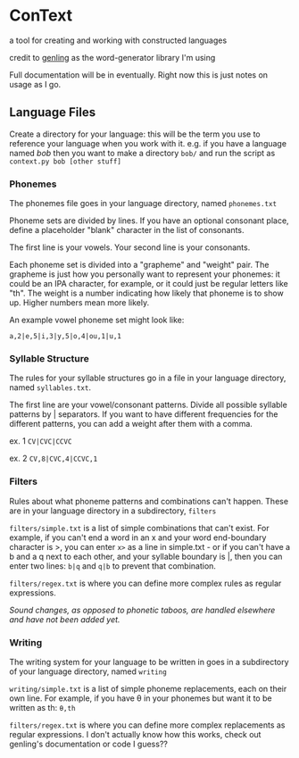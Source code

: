 # ConText
a tool for creating and working with constructed languages

credit to [genling](https://github.com/2sh/genling) as the word-generator library I'm using

Full documentation will be in eventually. Right now this is just notes on usage as I go.

## Language Files
Create a directory for your language: this will be the term you use to reference your language when you work with it. e.g. if you have a language named *bob* then you want to make a directory `bob/` and run the script as `context.py bob [other stuff]`

### Phonemes
The phonemes file goes in your language directory, named `phonemes.txt`

Phoneme sets are divided by lines. If you have an optional consonant place, define a placeholder "blank" character in the list of consonants.

The first line is your vowels. Your second line is your consonants.

Each phoneme set is divided into a "grapheme" and "weight" pair. The grapheme is just how you personally want to represent your phonemes: it could be an IPA character, for example, or it could just be regular letters like "th". The weight is a number indicating how likely that phoneme is to show up. Higher numbers mean more likely.

An example vowel phoneme set might look like:

`a,2|e,5|i,3|y,5|o,4|ou,1|u,1`

### Syllable Structure
The rules for your syllable structures go in a file in your language directory, named `syllables.txt`.

The first line are your vowel/consonant patterns. Divide all possible syllable patterns by | separators. If you want to have different frequencies for the different patterns, you can add a weight after them with a comma.

ex. 1
`CV|CVC|CCVC`

ex. 2
`CV,8|CVC,4|CCVC,1`

### Filters
Rules about what phoneme patterns and combinations can't happen. These are in your language directory in a subdirectory, `filters`

`filters/simple.txt` is a list of simple combinations that can't exist. For example, if you can't end a word in an x and your word end-boundary character is >, you can enter `x>` as a line in simple.txt - or if you can't have a b and a q next to each other, and your syllable boundary is |, then you can enter two lines: `b|q` and `q|b` to prevent that combination.

`filters/regex.txt` is where you can define more complex rules as regular expressions.

*Sound changes, as opposed to phonetic taboos, are handled elsewhere and have not been added yet.*

### Writing
The writing system for your language to be written in goes in a subdirectory of your language directory, named `writing`

`writing/simple.txt` is a list of simple phoneme replacements, each on their own line. For example, if you have θ in your phonemes but want it to be written as th: `θ,th`

`filters/regex.txt` is where you can define more complex replacements as regular expressions. I don't actually know how this works, check out genling's documentation or code I guess??